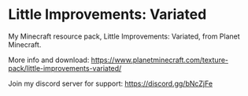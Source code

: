 # Little Improvements: Variated
My Minecraft resource pack, Little Improvements: Variated, from Planet Minecraft.

More info and download: https://www.planetminecraft.com/texture-pack/little-improvements-variated/

Join my discord server for support: https://discord.gg/bNcZjFe

